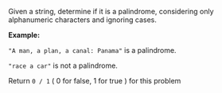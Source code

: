 <div class="markdown-content" id="problem-content">
<p>Given a string, determine if it is a palindrome, considering only alphanumeric characters and ignoring cases.</p>
<p><strong>Example:</strong></p>
<p><code class="highlighter-rouge">"A man, a plan, a canal: Panama"</code> is a palindrome.</p>
<p><code class="highlighter-rouge">"race a car"</code> is not a palindrome.</p>
<p>Return <code class="highlighter-rouge">0 / 1</code> ( 0 for false, 1 for true ) for this problem</p>

</div>